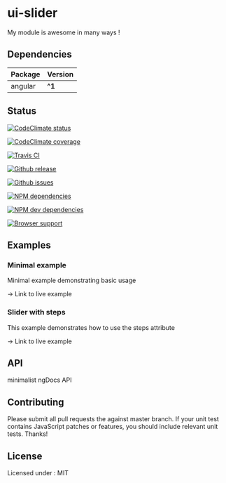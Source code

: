 # ui-slider

My module is awesome in many ways !


## Dependencies

Package | Version
--- | ---
angular | **^1**


## Status

[![CodeClimate status](http://img.shields.io/codeclimate/github/kabisaict/flow.svg)](http://url)

[![CodeClimate coverage](http://img.shields.io/codeclimate/coverage/github/triAGENS/ashikawa-core.svg)](http://url)

[![Travis CI](http://img.shields.io/travis/joyent/node.svg)](http://travis-ci.org/joyent/node)

[![Github release](http://img.shields.io/github/release/qubyte/rubidium.svg)](http://url)

[![Github issues](http://img.shields.io/github/issues/badges/shields.svg)](http://url)

[![NPM dependencies](http://img.shields.io/david/visionmedia/express.svg)](http://url)

[![NPM dev dependencies](http://img.shields.io/david/dev/visionmedia/express.svg)](http://url)

[![Browser support](https://ci.testling.com/substack/tape.png)](http://ci.testling.com/substack/tape)


## Examples

### Minimal example

Minimal example demonstrating basic usage


 -> Link to live example

### Slider with steps

This example demonstrates how to use the steps attribute


 -> Link to live example


## API
minimalist ngDocs API

## Contributing

Please submit all pull requests the against master branch. If your unit test contains JavaScript patches or features, you should include relevant unit tests. Thanks!

## License
Licensed under : MIT

